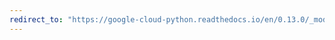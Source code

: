 ```yaml
---
redirect_to: "https://google-cloud-python.readthedocs.io/en/0.13.0/_modules/gcloud/pubsub/message.html"
---
```

